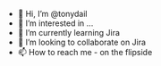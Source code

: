 - 👋 Hi, I’m @tonydail
- 👀 I’m interested in ...
- 🌱 I’m currently learning Jira
- 💞️ I’m looking to collaborate on Jira
- 📫 How to reach me - on the flipside

<!---
tonydail/tonydail is a ✨ special ✨ repository because its `README.md` (this file) appears on your GitHub profile.
You can click the Preview link to take a look at your changes.
--->
